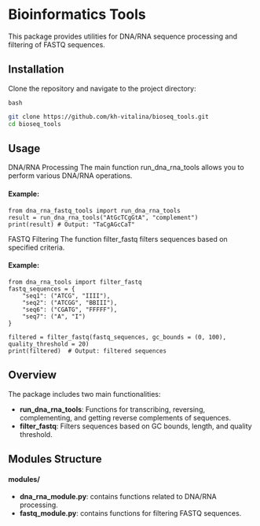# Bioinformatics Tools

This package provides utilities for DNA/RNA sequence processing and filtering of FASTQ sequences.

## Installation

Clone the repository and navigate to the project directory:

`bash`
```sh
git clone https://github.com/kh-vitalina/bioseq_tools.git
cd bioseq_tools
```

## Usage

DNA/RNA Processing
	The main function run_dna_rna_tools allows you to perform various DNA/RNA operations.

#### Example:

~~~
from dna_rna_fastq_tools import run_dna_rna_tools
result = run_dna_rna_tools("AtGcTCgGtA", "complement")
print(result) # Output: "TaCgAGcCaT"
~~~

FASTQ Filtering
	The function filter_fastq filters sequences based on specified criteria.

#### Example:

~~~
from dna_rna_tools import filter_fastq
fastq_sequences = {
    "seq1": ("ATCG", "IIII"),         
    "seq2": ("ATCGG", "BBIII"),         
    "seq6": ("CGATG", "FFFFF"),    
    "seq7": ("A", "I")                
}

filtered = filter_fastq(fastq_sequences, gc_bounds = (0, 100), quality_threshold = 20)
print(filtered)  # Output: filtered sequences
~~~

## Overview

The package includes two main functionalities:
- **run_dna_rna_tools**: Functions for transcribing, reversing, complementing, and getting reverse complements of sequences.
- **filter_fastq**: Filters sequences based on GC bounds, length, and quality threshold.

## Modules Structure

#### modules/
- **dna_rna_module.py**: contains functions related to DNA/RNA processing.
- **fastq_module.py**: contains functions for filtering FASTQ sequences.
